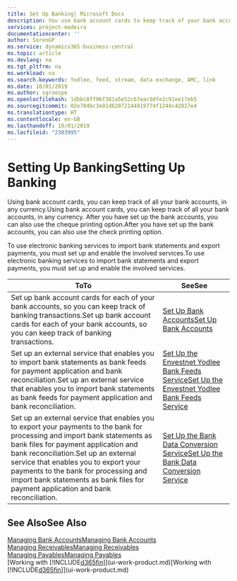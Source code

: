 ```yaml
---
title: Set Up Banking| Microsoft Docs
description: You use bank account cards to keep track of your bank accounts and set up bank feeds, such as Yodlee, to exchange data.
services: project-madeira
documentationcenter: ''
author: SorenGP
ms.service: dynamics365-business-central
ms.topic: article
ms.devlang: na
ms.tgt_pltfrm: na
ms.workload: na
ms.search.keywords: Yodlee, feed, stream, data exchange, AMC, link
ms.date: 10/01/2019
ms.author: sgroespe
ms.openlocfilehash: 1dbbc8ff96f381a5e52c67eac9dfe2c91ee17eb5
ms.sourcegitcommit: 02e704bc3e01d62072144919774f1244c42827e4
ms.translationtype: HT
ms.contentlocale: en-GB
ms.lasthandoff: 10/01/2019
ms.locfileid: "2303995"
---
```

# <a name="setting-up-banking"></a><span data-ttu-id="138ff-103">Setting Up Banking</span><span class="sxs-lookup"><span data-stu-id="138ff-103">Setting Up Banking</span></span>
<span data-ttu-id="138ff-104">Using bank account cards, you can keep track of all your bank accounts, in any currency.</span><span class="sxs-lookup"><span data-stu-id="138ff-104">Using bank account cards, you can keep track of all your bank accounts, in any currency.</span></span> <span data-ttu-id="138ff-105">After you have set up the bank accounts, you can also use the cheque printing option.</span><span class="sxs-lookup"><span data-stu-id="138ff-105">After you have set up the bank accounts, you can also use the check printing option.</span></span>

<span data-ttu-id="138ff-106">To use electronic banking services to import bank statements and  export payments, you must set up and enable the involved services.</span><span class="sxs-lookup"><span data-stu-id="138ff-106">To use electronic banking services to import bank statements and  export payments, you must set up and enable the involved services.</span></span>

| <span data-ttu-id="138ff-107">To</span><span class="sxs-lookup"><span data-stu-id="138ff-107">To</span></span> | <span data-ttu-id="138ff-108">See</span><span class="sxs-lookup"><span data-stu-id="138ff-108">See</span></span> |
| --- | --- |
| <span data-ttu-id="138ff-109">Set up bank account cards for each of your bank accounts, so you can keep track of banking transactions.</span><span class="sxs-lookup"><span data-stu-id="138ff-109">Set up bank account cards for each of your bank accounts, so you can keep track of banking transactions.</span></span> |[<span data-ttu-id="138ff-110">Set Up Bank Accounts</span><span class="sxs-lookup"><span data-stu-id="138ff-110">Set Up Bank Accounts</span></span>](bank-how-setup-bank-accounts.md) |
| <span data-ttu-id="138ff-111">Set up an external service that enables you to import bank statements as bank feeds for payment application and bank reconciliation.</span><span class="sxs-lookup"><span data-stu-id="138ff-111">Set up an external service that enables you to import bank statements as bank feeds for payment application and bank reconciliation.</span></span> |[<span data-ttu-id="138ff-112">Set Up the Envestnet Yodlee Bank Feeds Service</span><span class="sxs-lookup"><span data-stu-id="138ff-112">Set Up the Envestnet Yodlee Bank Feeds Service</span></span>](bank-how-setup-bank-statement-service.md) |
| <span data-ttu-id="138ff-113">Set up an external service that enables you to export your payments to the bank for processing  and import bank statements as bank files for payment application and bank reconciliation.</span><span class="sxs-lookup"><span data-stu-id="138ff-113">Set up an external service that enables you to export your payments to the bank for processing  and import bank statements as bank files for payment application and bank reconciliation.</span></span> |[<span data-ttu-id="138ff-114">Set Up the Bank Data Conversion Service</span><span class="sxs-lookup"><span data-stu-id="138ff-114">Set Up the Bank Data Conversion Service</span></span>](bank-how-setup-bank-data-conversion-service.md) |

## <a name="see-also"></a><span data-ttu-id="138ff-115">See Also</span><span class="sxs-lookup"><span data-stu-id="138ff-115">See Also</span></span>
[<span data-ttu-id="138ff-116">Managing Bank Accounts</span><span class="sxs-lookup"><span data-stu-id="138ff-116">Managing Bank Accounts</span></span>](bank-manage-bank-accounts.md)  
[<span data-ttu-id="138ff-117">Managing Receivables</span><span class="sxs-lookup"><span data-stu-id="138ff-117">Managing Receivables</span></span>](receivables-manage-receivables.md)  
[<span data-ttu-id="138ff-118">Managing Payables</span><span class="sxs-lookup"><span data-stu-id="138ff-118">Managing Payables</span></span>](payables-manage-payables.md)  
<span data-ttu-id="138ff-119">[Working with [!INCLUDE[d365fin](includes/d365fin_md.md)]](ui-work-product.md)</span><span class="sxs-lookup"><span data-stu-id="138ff-119">[Working with [!INCLUDE[d365fin](includes/d365fin_md.md)]](ui-work-product.md)</span></span>
